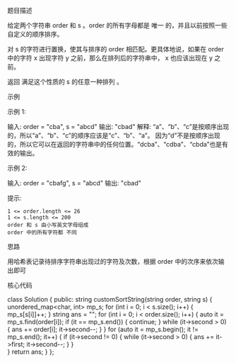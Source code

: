 题目描述

给定两个字符串 order 和 s 。order 的所有字母都是 唯一 的，并且以前按照一些自定义的顺序排序。

对 s 的字符进行置换，使其与排序的 order 相匹配。更具体地说，如果在 order 中的字符 x 出现字符 y 之前，那么在排列后的字符串中， x 也应该出现在 y 之前。

返回 满足这个性质的 s 的任意一种排列 。


示例

示例 1:

输入: order = "cba", s = "abcd"
输出: "cbad"
解释: 
“a”、“b”、“c”是按顺序出现的，所以“a”、“b”、“c”的顺序应该是“c”、“b”、“a”。
因为“d”不是按顺序出现的，所以它可以在返回的字符串中的任何位置。“dcba”、“cdba”、“cbda”也是有效的输出。

示例 2:

输入: order = "cbafg", s = "abcd"
输出: "cbad" 

提示:

    1 <= order.length <= 26
    1 <= s.length <= 200
    order 和 s 由小写英文字母组成
    order 中的所有字符都 不同


思路

用哈希表记录待排序字符串出现过的字符及次数，根据 order 中的次序来依次输出即可


核心代码

class Solution {
public:
    string customSortString(string order, string s) {
        unordered_map<char, int> mp_s;
        for (int i = 0; i < s.size(); i++) {
            mp_s[s[i]]++;
        }
        string ans = "";
        for (int i = 0; i < order.size(); i++) {
            auto it = mp_s.find(order[i]);
            if (it == mp_s.end()) {
                continue;
            }
            while (it->second > 0) {
                ans += order[i];
                it->second--;
            }
        }
        for (auto it = mp_s.begin(); it != mp_s.end(); it++) {
            if (it->second != 0) {
                while (it->second > 0) {
                    ans += it->first;
                    it->second--;
                }
            }    
        }
        return ans;
    }
};
